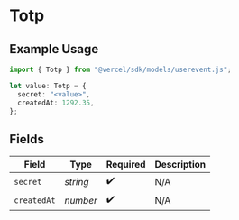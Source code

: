# Totp

## Example Usage

```typescript
import { Totp } from "@vercel/sdk/models/userevent.js";

let value: Totp = {
  secret: "<value>",
  createdAt: 1292.35,
};
```

## Fields

| Field              | Type               | Required           | Description        |
| ------------------ | ------------------ | ------------------ | ------------------ |
| `secret`           | *string*           | :heavy_check_mark: | N/A                |
| `createdAt`        | *number*           | :heavy_check_mark: | N/A                |